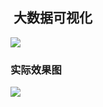 

##  大数据可视化

![](https://img.shields.io/badge/Echarts%7C%E5%A4%A7%E6%95%B0%E6%8D%AE%E5%8F%AF%E8%A7%86-50%25-brightgreen.svg)


### 实际效果图


![](http://7xl4c6.com1.z0.glb.clouddn.com/FmB9S3LASr6zQxyM87aP9zjcw2rZ)








































































